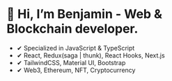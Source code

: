 # 👋 Hi, I’m Benjamin - Web & Blockchain developer.
- ✔ Specialized in JavaScript & TypeScript
- ✔ React, Redux(saga | thunk), React Hooks, Next.js
- ✔ TailwindCSS, Material UI, Bootstrap
- ✔ Web3, Ethereum, NFT, Cryptocurrency

<!---
benzhinora/benzhinora is a ✨ special ✨ repository because its `README.md` (this file) appears on your GitHub profile.
You can click the Preview link to take a look at your changes.
--->
